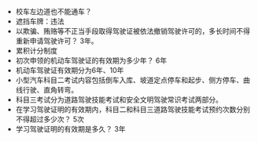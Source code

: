 - 校车左边道也不能通车？
- 遮挡车牌：违法
- 以欺骗、贿赂等不正当手段取得驾驶证被依法撤销驾驶许可的，多长时间不得重新申请驾驶许可？
    3年。
- 累积计分制度
- 初次申领的机动车驾驶证的有效期为多少年？
    6年
- 机动车驾驶证有效期分为6年、10年
- 小型汽车科目二考试内容包括倒车入库、坡道定点停车和起步、侧方停车、曲线行驶、直角转弯。
- 科目三考试分为道路驾驶技能考试和安全文明驾驶常识考试两部分。
- 在学习驾驶证明的有效期内，科目二和科目三道路驾驶技能考试预约次数分别不得超过多少次？
    5次
- 学习驾驶证明的有效期是多久？
    3年
   